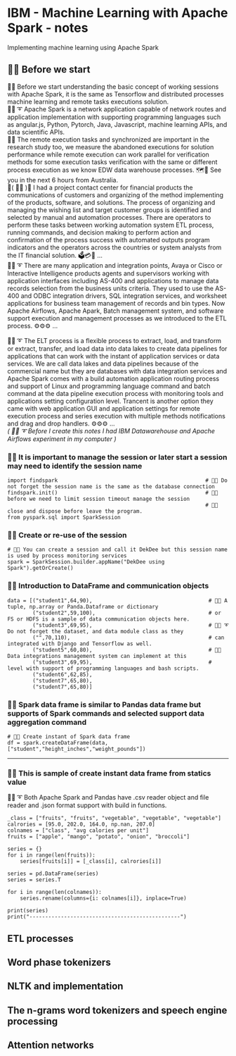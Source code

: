 # IBM - Machine Learning with Apache Spark - notes
Implementing machine learning using Apache Spark

## 🧸💬 Before we start

🧸💬 Before we start understanding the basic concept of working sessions with Apache Spark, it is the same as Tensorflow and distributed processes machine learning and remote tasks executions solution. </br>
🐑💬 ➰ Apache Spark is a network application capable of network routes and application implementation with supporting programming languages such as angular.js, Python, Pytorch, Java, Javascript, machine learning APIs, and data scientific APIs. </br>
🦤💬 The remote execution tasks and synchronized are important in the research study too, we measure the abandoned executions for solution performance while remote execution can work parallel for verification methods for some execution tasks verification with the same or different process execution as we know EDW data warehouse processes. 🗺️💬 See you in the next 6 hours from Australia. </br>
💃( 👩‍🏫 )💬 I had a project contact center for financial products the communications of customers and organizing of the method implementing of the products, software, and solutions. The process of organizing and managing the wishing list and target customer groups is identified and selected by manual and automation processes. There are operators to perform these tasks between working automation system ETL process, running commands, and decision making to perform action and confirmation of the process success with automated outputs program indicators and the operators across the countries or system analysts from the IT financial solution. 🗳️💳🧾 ...</br>
🐑💬 ➰ There are many application and integration points, Avaya or Cisco or Interactive Intelligence products agents and supervisors working with application interfaces including AS-400 and applications to manage data records selection from the business units criteria. They used to use the AS-400 and ODBC integration drivers, SQL integration services, and worksheet applications for business team management of records and bin types. Now Apache Airflows, Apache Apark, Batch management system, and software support execution and management processes as we introduced to the ETL process. ⚙️⚙️⚙️ ...</br>
</br>
🐑💬 ➰ The ELT process is a flexible process to extract, load, and transform or extract, transfer, and load data into data lakes to create data pipelines for applications that can work with the instant of application services or data services. We are call data lakes and data pipelines because of the commercial name but they are databases with data integration services and Apache Spark comes with a build automation application routing process and support of Linux and programming language command and batch command at the data pipeline execution process with monitoring tools and applications setting configuration level. Trancent is another option they came with web application GUI and application settings for remote execution process and series execution with multiple methods notifications and drag and drop handlers. ⚙️⚙️⚙️ ...</br>
*( 🐑💬 ➰  Before I create this notes I had IBM Datawarehouse and Apache Airflows experiment in my computer )*  </br>

### 🧸💬 It is important to manage the session or later start a session may need to identify the session name

```
import findspark                                               # 🧸💬 Do not forget the session name is the same as the database connection
findspark.init()                                               # 🧸💬 before we need to limit session timeout manage the session
                                                               # 🧸💬 close and dispose before leave the program.
from pyspark.sql import SparkSession
```

### 🧸💬 Create or re-use of the session

```
# 🧸💬 You can create a session and call it DekDee but this session name is used by process monitoring services
spark = SparkSession.builder.appName("DekDee using Spark").getOrCreate() 
```

### 🧸💬 Introduction to DataFrame and communication objects

```
data = [("student1",64,90),                                     # 🧸💬 A tuple, np.array or Panda.Dataframe or dictionary 
        ("student2",59,100),                                    # or FS or HDFS is a sample of data communication objects here.
        ("student3",69,95),                                     # 🐑💬 ➰ Do not forget the dataset, and data module class as they 
        ("",70,110),                                            # can integrated with Django and Tensorflow as well.
        ("student5",60,80),                                     # 🐐💬 Data integrations management system can implement at this 
        ("student3",69,95),                                     # level with support of programming languages and bash scripts.
        ("student6",62,85),
        ("student7",65,80),
        ("student7",65,80)]
```

### 🧸💬 Spark data frame is similar to Pandas data frame but supports of Spark commands and selected support data aggregation command

```
# 🧸💬 Create instant of Spark data frame
df = spark.createDataFrame(data, ["student","height_inches","weight_pounds"])
```

- - -

### 🧸💬 This is sample of create instant data frame from statics value

🐑💬 ➰  Both Apache Spark and Pandas have .csv reader object and file reader and .json format support with build in functions. </br>

```
_class = ["fruits", "fruits", "vegetable", "vegetable", "vegetable"]
calrories = [95.0, 202.0, 164.0, np.nan, 207.0]
colnames = ["class", "avg calories per unit"]
fruits = ["apple", "mango", "potato", "onion", "broccoli"]

series = {}
for i in range(len(fruits)):
    series[fruits[i]] = [_class[i], calrories[i]]
    
series = pd.DataFrame(series)
series = series.T

for i in range(len(colnames)):
    series.rename(columns={i: colnames[i]}, inplace=True)

print(series)
print("------------------------------------------------")
```

## ETL processes

## Word phase tokenizers

## NLTK and implementation

## The n-grams word tokenizers and speech engine processing

## Attention networks
